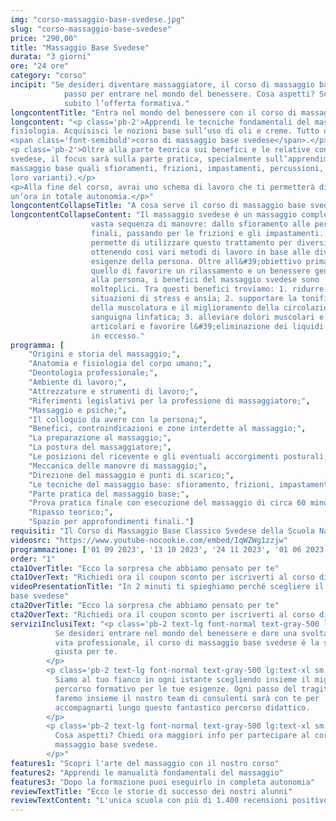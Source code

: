 ```yaml
---
img: "corso-massaggio-base-svedese.jpg"
slug: "corso-massaggio-base-svedese"
price: "290,00"
title: "Massaggio Base Svedese"
durata: "3 giorni"
ore: "24 ore"
category: "corso"
incipit: "Se desideri diventare massaggiatore, il corso di massaggio base svedese è il primo
            passo per entrare nel mondo del benessere. Cosa aspetti? Scopri
            subito l’offerta formativa."
longcontentTitle: "Entra nel mondo del benessere con il corso di massaggio base svedese"            
longcontent: "<p class='pb-2'>Apprendi le tecniche fondamentali del massaggio. Studia i fondamenti dell’anatomia e della
fisiologia. Acquisisci le nozioni base sull’uso di oli e creme. Tutto questo è racchiuso nel
<span class='font-semibold'>corso di massaggio base svedese</span>.</p>
<p class='pb-2'>Oltre alla parte teorica sui benefici e le relative controindicazioni del massaggio base
svedese, il focus sarà sulla parte pratica, specialmente sull’apprendimento delle tecniche del
massaggio base quali sfioramenti, frizioni, impastamenti, percussioni, vibrazioni (in tutte le
loro varianti).</p>
<p>Alla fine del corso, avrai uno schema di lavoro che ti permetterà di eseguire il massaggio di
un’ora in totale autonomia.</p>"
longcontentCollapseTitle: "A cosa serve il corso di massaggio base svedese?"
longcontentCollapseContent: "Il massaggio svedese è un massaggio completo che comprende una
                  vasta sequenza di manovre: dallo sfioramento alle percussioni
                  finali, passando per le frizioni e gli impastamenti. Questo ci
                  permette di utilizzare questo trattamento per diversi scopi,
                  ottenendo così vari metodi di lavoro in base alle diverse
                  esigenze della persona. Oltre all&#39;obiettivo primario che è
                  quello di favorire un rilassamento e un benessere generale
                  alla persona, i benefici del massaggio svedese sono
                  molteplici. Tra questi benefici troviamo: 1. ridurre le
                  situazioni di stress e ansia; 2. supportare la tonificazione
                  della muscolatura e il miglioramento della circolazione
                  sanguigna linfatica; 3. alleviare dolori muscolari e
                  articolari e favorire l&#39;eliminazione dei liquidi e tossine
                  in eccesso."
programma: [
    "Origini e storia del massaggio;",
    "Anatomia e fisiologia del corpo umano;",
    "Deontologia professionale;",
    "Ambiente di lavoro;",
    "Attrezzature e strumenti di lavoro;",
    "Riferimenti legislativi per la professione di massaggiatore;",
    "Massaggio e psiche;",
    "Il colloquio da avere con la persona;",
    "Benefici, controindicazioni e zone interdette al massaggio;",
    "La preparazione al massaggio;",
    "La postura del massaggiatore;",
    "Le posizioni del ricevente e gli eventuali accorgimenti posturali;",
    "Meccanica delle manovre di massaggio;",
    "Direzione del massaggio e punti di scarico;",
    "Le tecniche del massaggio base: sfioramento, frizioni, impastamenti, vibrazioni e percussioni in tutte le loro varianti e manovre;",
    "Parte pratica del massaggio base;",
    "Prova pratica finale con esecuzione del massaggio di circa 60 minuti;",
    "Ripasso teorico;",
    "Spazio per approfondimenti finali."]
requisiti: "Il Corso di Massaggio Base Classico Svedese della Scuola Nazionale di Massaggio Tao® è il corso per eccellenza più completo tra tutti. Esso è aperto e rivolto a chiunque, quindi non è necessario avere un'esperienza di base precedente. Il Massaggio Base Classico Svedese è particolarmente consigliato a chi non ha esperienza nelle tecniche di massaggio occidentali quali Sfioramenti, Frizioni, Impastamenti, Vibrazioni e Percussioni in tutte le loro varianti."
videosrc: "https://www.youtube-nocookie.com/embed/IqWZWg1zzjw"
programmazione: ['01 09 2023', '13 10 2023', '24 11 2023', '01 06 2023']
order: "1"
cta1OverTitle: "Ecco la sorpresa che abbiamo pensato per te"
cta1OverText: "Richiedi ora il coupon sconto per iscriverti al corso di massaggio base svedese"
videoPresentationTitle: "In 2 minuti ti spieghiamo perché scegliere il corso di massaggio
base svedese"
cta2OverTitle: "Ecco la sorpresa che abbiamo pensato per te"
cta2OverText: "Richiedi ora il coupon sconto per iscriverti al corso di massaggio base svedese"
serviziInclusiText: "<p class='pb-2 text-lg font-normal text-gray-500 lg:text-xl sm:px-16 lg:px-48 text-justify'>
          Se desideri entrare nel mondo del benessere e dare una svolta alla tua
          vita professionale, il corso di massaggio base svedese è la scelta più
          giusta per te.
        </p>
        <p class='pb-2 text-lg font-normal text-gray-500 lg:text-xl sm:px-16 lg:px-48 text-justify'>
          Siamo al tuo fianco in ogni istante scegliendo insieme il miglior
          percorso formativo per le tue esigenze. Ogni passo del tragitto che
          faremo insieme il nostro team di consulenti sarà con te per
          accompagnarti lungo questo fantastico percorso didattico.
        </p>
        <p class='pb-2 text-lg font-normal text-gray-500 lg:text-xl sm:px-16 lg:px-48 text-justify'>
          Cosa aspetti? Chiedi ora maggiori info per partecipare al corso di
          massaggio base svedese.
        </p>"
features1: "Scopri l'arte del massaggio con il nostro corso"
features2: "Apprendi le manualità fondamentali del massaggio"
features3: "Dopo la formazione puoi eseguirlo in completa autonomia"      
reviewTextTitle: "Ecco le storie di successo dei nostri alunni"        
reviewTextContent: "L'unica scuola con più di 1.400 recensioni positive su Google e Facebook" 
---
```

